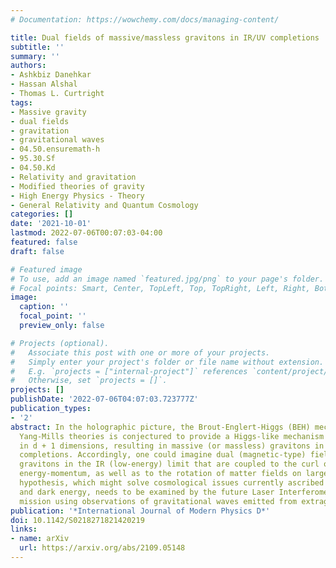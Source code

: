 ```yaml
---
# Documentation: https://wowchemy.com/docs/managing-content/

title: Dual fields of massive/massless gravitons in IR/UV completions
subtitle: ''
summary: ''
authors:
- Ashkbiz Danehkar
- Hassan Alshal
- Thomas L. Curtright
tags:
- Massive gravity
- dual fields
- gravitation
- gravitational waves
- 04.50.ensuremath-h
- 95.30.Sf
- 04.50.Kd
- Relativity and gravitation
- Modified theories of gravity
- High Energy Physics - Theory
- General Relativity and Quantum Cosmology
categories: []
date: '2021-10-01'
lastmod: 2022-07-06T00:07:03-04:00
featured: false
draft: false

# Featured image
# To use, add an image named `featured.jpg/png` to your page's folder.
# Focal points: Smart, Center, TopLeft, Top, TopRight, Left, Right, BottomLeft, Bottom, BottomRight.
image:
  caption: ''
  focal_point: ''
  preview_only: false

# Projects (optional).
#   Associate this post with one or more of your projects.
#   Simply enter your project's folder or file name without extension.
#   E.g. `projects = ["internal-project"]` references `content/project/deep-learning/index.md`.
#   Otherwise, set `projects = []`.
projects: []
publishDate: '2022-07-06T04:07:03.723777Z'
publication_types:
- '2'
abstract: In the holographic picture, the Brout-Englert-Higgs (BEH) mechanism in d-dimensional
  Yang-Mills theories is conjectured to provide a Higgs-like mechanism for gravity
  in d + 1 dimensions, resulting in massive (or massless) gravitons in IR (or UV)
  completions. Accordingly, one could imagine dual (magnetic-type) fields of massive
  gravitons in the IR (low-energy) limit that are coupled to the curl of their own
  energy-momentum, as well as to the rotation of matter fields on large scales. This
  hypothesis, which might solve cosmological issues currently ascribed to dark matter
  and dark energy, needs to be examined by the future Laser Interferometer Space Antenna
  mission using observations of gravitational waves emitted from extragalactic sources.
publication: '*International Journal of Modern Physics D*'
doi: 10.1142/S0218271821420219
links:
- name: arXiv
  url: https://arxiv.org/abs/2109.05148
---
```

